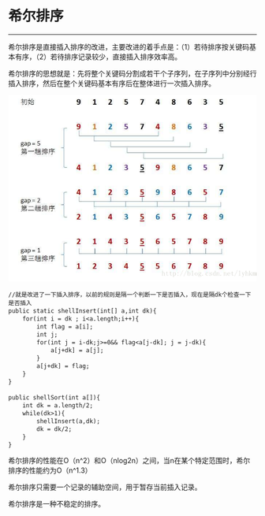 # 希尔排序

---

希尔排序是直接插入排序的改进，主要改进的着手点是：（1）若待排序按关键码基本有序，（2）若待排序记录较少，直接插入排序效率高。

希尔排序的思想就是：先将整个关键码分割成若干个子序列，在子序列中分别经行插入排序，然后在整个关键码基本有序后在整体进行一次插入排序。

![](/assets/希尔排序.png)

```
//就是改进了一下插入排序，以前的规则是隔一个判断一下是否插入，现在是隔dk个检查一下是否插入
public static shellInsert(int[] a,int dk){
    for(int i = dk ; i<a.length;i++){
        int flag = a[i];
        int j;
        for(int j = i-dk;j>=0&& flag<a[j-dk]; j = j-dk){
            a[j+dk] = a[j];
        }
        a[j+dk] = flag;
    }
}

public shellSort(int a[]){
    int dk = a.length/2;
    while(dk>1){
        shellInsert(a,dk);
        dk = dk/2;
    }
}
```

希尔排序的性能在O（n^2）和O（nlog2n）之间，当n在某个特定范围时，希尔排序的性能约为O（n^1.3）

希尔排序只需要一个记录的辅助空间，用于暂存当前插入记录。

希尔排序是一种不稳定的排序。















